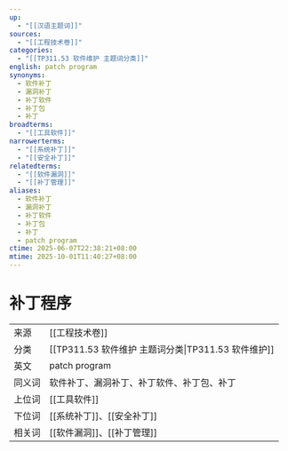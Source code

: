 ```yaml
---
up:
  - "[[汉语主题词]]"
sources:
  - "[[工程技术卷]]"
categories:
  - "[[TP311.53 软件维护 主题词分类]]"
english: patch program
synonyms:
  - 软件补丁
  - 漏洞补丁
  - 补丁软件
  - 补丁包
  - 补丁
broadterms:
  - "[[工具软件]]"
narrowerterms:
  - "[[系统补丁]]"
  - "[[安全补丁]]"
relatedterms:
  - "[[软件漏洞]]"
  - "[[补丁管理]]"
aliases:
  - 软件补丁
  - 漏洞补丁
  - 补丁软件
  - 补丁包
  - 补丁
  - patch program
ctime: 2025-06-07T22:38:21+08:00
mtime: 2025-10-01T11:40:27+08:00
---
```


# 补丁程序

| | |
| --- | --- |
| 来源 | [[工程技术卷]]|
| 分类 | [[TP311.53 软件维护 主题词分类\|TP311.53 软件维护]]|
| 英文 | patch program |
| 同义词 | 软件补丁、漏洞补丁、补丁软件、补丁包、补丁|
| 上位词 | [[工具软件]]|
| 下位词 | [[系统补丁]]、[[安全补丁]]|
| 相关词 | [[软件漏洞]]、[[补丁管理]]|
